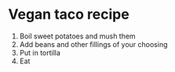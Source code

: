 # Vegan taco recipe


1. Boil sweet potatoes and mush them
2. Add beans and other fillings of your choosing
3. Put in tortilla
4. Eat



